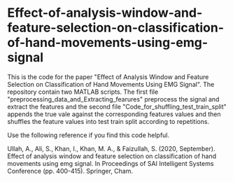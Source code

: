 # Effect-of-analysis-window-and-feature-selection-on-classification-of-hand-movements-using-emg-signal
This is the code for the paper "Effect of Analysis Window and Feature Selection on Classification of Hand Movements Using EMG Signal". The repository contain two MATLAB scripts.
The first file "preprocessing_data_and_Extracting_fearures" preprocess the signal and extract the features and the second file "Code_for_shuffling_test_train_split" appends the 
true vale against the corresponding features values and then shuffles the feature values into test train split according to repetitions. 


Use the following reference if you find this code helpful. 


Ullah, A., Ali, S., Khan, I., Khan, M. A., & Faizullah, S. (2020, September). Effect of analysis window and feature selection on classification of hand movements using emg signal. In Proceedings of SAI Intelligent Systems Conference (pp. 400-415). Springer, Cham.
